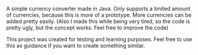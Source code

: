 A simple currency converter made in Java. Only supports a limited amount of currencies, because this is more of a prototype. More currencies can be added pretty easily. (Also I made this while being very tired, so the code is pretty ugly, but the concept works. Feel free to improve the code)

This project was created for testing and learning purposes. Feel free to use this as guidance if you want to create something similar.
